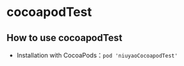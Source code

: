 # cocoapodTest
## <a id="How_to_use_cocoapodTest"></a>How to use cocoapodTest
* Installation with CocoaPods：`pod 'niuyaoCocoapodTest'`
